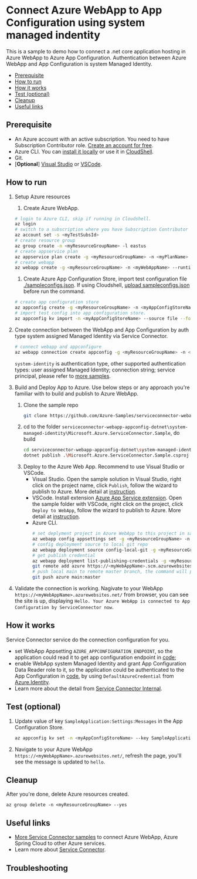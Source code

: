 ﻿# Connect Azure WebApp to App Configuration using system managed indentity
This is a sample to demo how to connect a .net core application hosting in Azure WebApp to Azure App Configuration. Authentication between Azure WebApp and App Configuration is system Managed Identity.

- [Prerequisite](#prerequisite)
- [How to run](#how-to-run)
- [How it works](#how-it-works)
- [Test (optional)](#test-optional)
- [Cleanup](#cleanup)
- [Useful links](#useful-links)

## Prerequisite
- An Azure account with an active subscription. You need to have Subscription Contributor role. [Create an account for free](https://azure.microsoft.com/en-in/free/).
- Azure CLI. You can [install it locally](https://docs.microsoft.com/en-us/cli/azure/install-azure-cli?view=azure-cli-latest) or use it in [CloudShell](https://shell.azure.com).
- Git.
- [**Optional**] [Visual Studio](https://visualstudio.microsoft.com/downloads/) or [VSCode](https://code.visualstudio.com/download).


## How to run
1. Setup Azure resources
   1. Create Azure WebApp.
   ```bash
   # login to Azure CLI, skip if running in Cloudshell.
   az login
   # switch to a subscription where you have Subscription Contributor role.
   az account set -s <myTestSubsId>
   # create resource group
   az group create -n <myResourceGroupName> -l eastus
   # create appservice plan
   az appservice plan create -g <myResourceGroupName> -n <myPlanName> --is-linux --sku B1
   # create webapp
   az webapp create -g <myResourceGroupName> -n <myWebAppName> --runtime '"DOTNETCORE|3.1"' --plan <myPlanName>
   ```
   1. Create Azure App Configuration Store, import test configuration file [./sampleconfigs.json](./Microsoft.Azure.ServiceConnector.Sample/sampleconfigs.json).
      If using Cloudshell, [upload sampleconfigs.json](https://docs.microsoft.com/en-us/azure/cloud-shell/persisting-shell-storage#upload-files) before run the command.
   ```bash
   # create app configuration store
   az appconfig create -g <myResourceGroupName> -n <myAppConfigStoreName> --sku Free -l eastus
   # import test config into app configuration store.
   az appconfig kv import -n <myAppConfigStoreName> --source file --format json --path ./sampleconfigs.json --separator : --yes
   ```
   

1. Create connection between the WebApp and App Configuration by auth type system assigned Managed Identity via Service Connector.
   ```bash
   # connect webapp and appconfigure
   az webapp connection create appconfig -g <myResourceGroupName> -n <myWebAppName> --app-config <myAppConfigStoreName> --tg <myResourceGroupName> --connection <myConnectioName> --system-identity
   ```
   `system-identity` is authentication type, other supported authentication types: user assigned Managed Identity; connection string; service principal, please refer to [more samples](https://github.com/Azure-Samples/serviceconnector-webapp-appconfig-dotnet/).   

1. Build and Deploy App to Azure. Use below steps or any approach you're familiar with to build and publish to Azure WebApp.
   1. Clone the sample repo
      ```bash
      git clone https://github.com/Azure-Samples/serviceconnector-webapp-appconfig-dotnet.git
      ```
   1. cd to the folder `serviceconnector-webapp-appconfig-dotnet\system-managed-identity\Microsoft.Azure.ServiceConnector.Sample`, do build
      ```bash
      cd serviceconnector-webapp-appconfig-dotnet\system-managed-identity\Microsoft.Azure.ServiceConnector.Sample
      dotnet publish .\Microsoft.Azure.ServiceConnector.Sample.csproj -c Release
      ```
   1. Deploy to the Azure Web App.
   Recommend to use Visual Studio or VSCode.
      - Visual Studio. Open the sample solution in Visual Studio, right click on the project name, click `Publish`, follow the wizard to publish to Azure. 
        More detail at [instruction](https://docs.microsoft.com/en-us/azure/app-service/tutorial-dotnetcore-sqldb-app?toc=%2Faspnet%2Fcore%2Ftoc.json&bc=%2Faspnet%2Fcore%2Fbreadcrumb%2Ftoc.json&view=aspnetcore-6.0&tabs=azure-portal%2Cvisualstudio-deploy%2Cdeploy-instructions-azcli%2Cazure-portal-logs%2Cazure-portal-resources#4---deploy-to-the-app-service).
      - VSCode. Install extension [Azure App Service extension](https://marketplace.visualstudio.com/items?itemName=ms-azuretools.vscode-azureappservice). 
        Open the sample folder with VSCode, right click on the project, click `Deploy to WebApp`, follow the wizard to publish to Azure. 
        More detail at [instruction](https://docs.microsoft.com/en-us/azure/app-service/tutorial-dotnetcore-sqldb-app?toc=%2Faspnet%2Fcore%2Ftoc.json&bc=%2Faspnet%2Fcore%2Fbreadcrumb%2Ftoc.json&view=aspnetcore-6.0&tabs=azure-portal%2Cvisualstudio-deploy%2Cdeploy-instructions-azcli%2Cazure-portal-logs%2Cazure-portal-resources#4---deploy-to-the-app-service).
      - Azure CLI.
        ```bash
        # set deplyment project in Azure WebApp to this project in sample repo.
        az webapp config appsettings set -g <myResourceGroupName> -n <myWebAppName> --settings PROJECT=system-managed-identity/Microsoft.Azure.ServiceConnector.Sample/Microsoft.Azure.ServiceConnector.Sample.csproj
        # config deployment source to local git repo
        az webapp deployment source config-local-git -g <myResourceGroupName> -n <myWebAppName>
        # get publish credential
        az webapp deployment list-publishing-credentials -g <myResourceGroupName> -n <myWebAppName>  --query "{Username:publishingUserName, Password:publishingPassword}"
        git remote add azure https://<myWebAppName>.scm.azurewebsites.net/<myWebAppName>.git
        # push local main to remote master branch, the command will prompt for username and password, which are in output of above list-publishing-credentials command
        git push azure main:master
        ```
1. Validate the connection is working. Nagivate to your WebApp `https://<myWebAppName>.azurewebsites.net/` from browser, you can see the site is up, 
   displaying `Hello. Your Azure WebApp is connected to App Configuration by ServiceConnector now`.

## How it works
Service Connector service do the connection configuration for you. 
- set WebApp Appsetting `AZURE_APPCONFIGURATION_ENDPOINT`, 
so the application could read it to get app configuration endpoint in [code](https://github.com/Azure-Samples/serviceconnector-webapp-appconfig-dotnet/blob/main/system-managed-identity/Microsoft.Azure.ServiceConnector.Sample/Program.cs#L37);
- enable WebApp system Managed Identity and grant App Configuration Data Reader role to it, so the application could be authenticated to the App Configuration in [code](https://github.com/Azure-Samples/serviceconnector-webapp-appconfig-dotnet/blob/main/system-managed-identity/Microsoft.Azure.ServiceConnector.Sample/Program.cs#L43), by using `DefaultAzureCredential` from [Azure.Identity](https://azuresdkdocs.blob.core.windows.net/$web/dotnet/Azure.Identity/1.0.0/api/index.html).
- Learn more about the detail from [Service Connector Internal](https://docs.microsoft.com/en-us/azure/service-connector/concept-service-connector-internals).

## Test (optional)
1. Update value of key `SampleApplication:Settings:Messages` in the App Configuration Store.
   ```bash
   az appconfig kv set -n <myAppConfigStoreName> --key SampleApplication:Settings:Messages --value hello --yes
   ```

1. Navigate to your Azure WebApp `https://<myWebAppName>.azurewebsites.net/`, refresh the page, you'll see the message is updated to `hello`.

## Cleanup
After you're done, delete Azure resources created.
```
az group delete -n <myResourceGroupName> --yes
```

## Useful links
- [More Service Connector samples](https://github.com/azure-samples?q=serviceconnector&type=all&language=&sort=) to connect Azure WebApp, Azure Spring Cloud to other Azure services.
- Learn more about [Service Connector](https://aka.ms/scdoc).

## Troubleshooting
